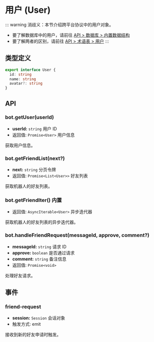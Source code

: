 # 用户 (User)

::: warning
消歧义：本节介绍跨平台协议中的用户对象。

- 要了解数据库中的用户，请前往 [API > 数据库 > 内置数据结构](../database/built-in.md#user)
- 要了解两者的区别，请前往 [API > 术语表 > 用户](../glossary.md#user)
  :::

## 类型定义

```ts
export interface User {
  id: string
  name: string
  avatar?: string
}
```

## API

### bot.getUser(userId)

- **userId:** `string` 用户 ID
- 返回值: `Promise<User>` 用户信息

获取用户信息。

### bot.getFriendList(next?)

- **next:** `string` 分页令牌
- 返回值: `Promise<List<User>>` 好友列表

获取机器人的好友列表。

### bot.getFriendIter() <badge>内置</badge>

- 返回值: `AsyncIterable<User>` 异步迭代器

获取机器人的好友列表的异步迭代器。

### bot.handleFriendRequest(messageId, approve, comment?)

- **messageId:** `string` 请求 ID
- **approve:** `boolean` 是否通过请求
- **comment:** `string` 备注信息
- 返回值: `Promise<void>`

处理好友请求。

## 事件

### friend-request

- **session:** `Session` 会话对象
- 触发方式: emit

接收到新的好友申请时触发。
